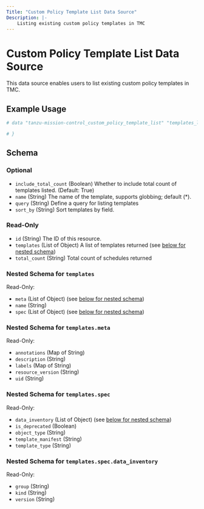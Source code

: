 ```yaml
---
Title: "Custom Policy Template List Data Source"
Description: |-
    Listing existing custom policy templates in TMC
---
```


# Custom Policy Template List Data Source

This data source enables users to list existing custom policy templates in TMC.

## Example Usage

```terraform
# data "tanzu-mission-control_custom_policy_template_list" "templates_list" {

# }
```

<!-- schema generated by tfplugindocs -->
## Schema

### Optional

- `include_total_count` (Boolean) Whether to include total count of templates listed.
(Default: True)
- `name` (String) The name of the template, supports globbing; default (*).
- `query` (String) Define a query for listing templates
- `sort_by` (String) Sort templates by field.

### Read-Only

- `id` (String) The ID of this resource.
- `templates` (List of Object) A list of templates returned (see [below for nested schema](#nestedatt--templates))
- `total_count` (String) Total count of schedules returned

<a id="nestedatt--templates"></a>
### Nested Schema for `templates`

Read-Only:

- `meta` (List of Object) (see [below for nested schema](#nestedobjatt--templates--meta))
- `name` (String)
- `spec` (List of Object) (see [below for nested schema](#nestedobjatt--templates--spec))

<a id="nestedobjatt--templates--meta"></a>
### Nested Schema for `templates.meta`

Read-Only:

- `annotations` (Map of String)
- `description` (String)
- `labels` (Map of String)
- `resource_version` (String)
- `uid` (String)


<a id="nestedobjatt--templates--spec"></a>
### Nested Schema for `templates.spec`

Read-Only:

- `data_inventory` (List of Object) (see [below for nested schema](#nestedobjatt--templates--spec--data_inventory))
- `is_deprecated` (Boolean)
- `object_type` (String)
- `template_manifest` (String)
- `template_type` (String)

<a id="nestedobjatt--templates--spec--data_inventory"></a>
### Nested Schema for `templates.spec.data_inventory`

Read-Only:

- `group` (String)
- `kind` (String)
- `version` (String)
